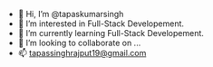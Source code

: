 - 👋 Hi, I’m @tapaskumarsingh
- 👀 I’m interested in Full-Stack Developement.
- 🌱 I’m currently learning Full-Stack Developement.
- 💞️ I’m looking to collaborate on ...
- 📫 tapassinghrajput19@gmail.com

<!---
tapaskumarsingh/tapaskumarsingh is a ✨ special ✨ repository because its `README.md` (this file) appears on your GitHub profile.
You can click the Preview link to take a look at your changes.
--->
